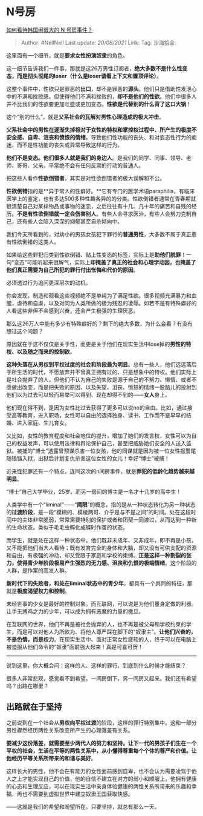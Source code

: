 # N号房

[如何看待韩国闹很大的 N 号房事件？](https://www.zhihu.com/question/381428797/answer/1105715387)

> Author: #NellNell
> Last update: *20/08/2021*
> Link:
> Tag:
> 沙海拾金:

这里面有一个细节，就是**要求女性扮演奴隶**的角色。

这一细节告诉我们一件事，那就是这26万男性订阅者，**绝大多数不是什么性变态，而是彻头彻尾的loser（什么是loser请看上下文和置顶评论）**。

这整个事件中，性欲只是罪恶的**出口**，却不是罪恶的**源头**。他们只是借助性发泄心中的不满和挫败感。但使得他们不满和挫败的，**却不是他们的性欲**。他们中很多人并不比我们的性欲要更加旺盛或更加变态。**性欲是代替别的什么背了这口大锅**！

这个“别的什么”，就是**父系社会的瓦解对男性心理造成的极大冲击**。

**父系社会中的男性在逐渐失掉相对于女性的特权和掌控权过程中、所产生的极度不安全感、自卑、沮丧和愤恨的情绪**，导致他们性功能的丧失、和对变态性行为的痴迷，而不是性功能的丧失或异常导致这样的行为。

**他们不是变态。他们很多人就是我们的身边人**。是我们的同学、同事、领导、老师、哥哥、父亲。平常绝不会有任何反常的行动的普通人。

把这些人看作**性欲倒错者**，其实是对性欲倒错者的极大误解和不公。

**性欲倒错**指的是**异于常人的性癖好。**它有专门的医学术语paraphilia，有临床医学上的鉴定，也有多达500多种性趣各异的的分类。性欲倒错者通常在青春期就很清楚自己对某样物品或事物的迷恋，之后往往有十几、几十年的痛苦和自残的经历。**不是有性欲倒错就一定会伤害别人**。有些人会寻求医治，有些人会努力克制自己，还有些人会陷入深深的抑郁甚至自杀倾向中。

我们今天所看到的，对幼小的男孩女孩犯下罪行的**普通男性**，大多数不属于真正患有性欲倒错的这类人。

如果给这些罪犯归类到性欲倒错、贴上性变态的标签，实际上是**助他们脱罪**！一句“变态”可能听起来很解气，实际上**却掩盖了真正的社会和心理学动因，也掩盖了他们真正需要为自己所犯的罪行付出怅悔和代价的原因**。

必须透过行为追问更深层次的动机。

你会发现，制造和观看这些视频绝不是单纯为了满足性欲。很多视频充满暴力和血腥，虐待和自虐，以及对同为人类所做的极为残忍的凌辱。如若不是有特殊癖好的人看这些非但不会感到兴奋，还会产生极强的生理厌恶。

那么这26万人中能有多少有特殊癖好的？剩下的绝大多数，为什么会看？有没有想过这个问题？

原因就在于这不仅仅是关于性，而更是关于他们在现实生活中lose掉的**男性的特权、以及随之而来的控制欲**。

**这种失落在从男权到平权过度的社会和阶段最为明显**。总有一些人，他们远远落后于所生活的时代，不愿放弃并不曾真正拥有过的、只是想象中的特权。他们实际上是社会抛弃了的人，但他们不认为自己的失败是源于自己的不努力、懒惰、或者不愿做出改变，而是把失败的原因、以及失望、沮丧、愤怒的情绪一股脑儿的投射到他们以为过去可以轻而易举可以得到、现在却得不到的——**女人**身上。

他们现在得不到，是因为女性比过去获得了更多可以说no的自由。比如，通过接受高等教育，进入职场，女性可以自由的选择独身、读书、工作而不是早早的结婚、进入家庭、生儿育女。

又比如，女性的教育程度和社会地位的提升，增加了她们的发言权，女性可以为自己的权益发声，可以使用法律和舆论保护自己，甚至把威胁她们安全的人送入监狱。被捕的“博士”透露曾预谋杀害一位女孩，他的同谋就是因为被一位女性报警尾随锒铛入狱，出狱后计划复仇杀害这位女性的女儿！幸好“博士”被捕！

近来性犯罪还有一个特点，连同这次的n间房事件，就是**罪犯的低龄化趋势越来越明显**。

“博士”自己大学毕业，25岁。而另一房间的博主是一名才十几岁的高中生！

人类学中有一个“liminal”——“**阈限**”的概念，指的是从一种状态转化为另一种状态的**过渡阶段**，是一段“模糊的、模棱两可、介乎是与不是之间”的时间。处在这段时间中的主体非常脆弱，常常需要特别的保护或者和团契一同渡过，从而达到一种新的生命状态。类似于毛毛虫孵化成蝶时作茧的状态。

而学生，就是处在这样一种状态中。他们既非未成年、又非成年，即不再是小孩，又不能把他们当大人看待；既有发育完全的身体和大脑，却又没有可供支配的资源和自由，有极强的冲动，却又受限于家庭和学校的束缚。**正是这样一种割裂的张力，使得青少年阶段极易产生强烈的无力感、沮丧和仇恨的极端情绪**。这个阶段的人群，是作案的高发人群。

**新时代下的失败者，和处在liminal状态中的青少年**，都具有一个共同的特征，那就是**极度渴望权力和控制**。

未经世事的少女是最好的控制对象。而互联网，可以说是为他们量身定做的利器。让手无缚鸡之力的少年，可以成为拥有恶魔的力量的撒旦。

在互联网的世界，他们不再是被社会抛弃的人，也不再是被父母和学校约束的学生，而是可以对他人为所欲为、将他人尊严踩在脚下的“奴隶主”。**让他们兴奋的，不是色情，而是权力**。在现实生活中、面对正常女性疲软的人，终于可以在电脑上被迫服从他们命令的“奴隶”面前强大起来！真是可喜可贺！

---

说到这里，你大概会问：这样的人、这样的罪行，到底到什么时候才能结束？

很多人非常悲观，感觉看不到希望。一间房倒下，另一间房又起来。我们还有希望吗？出路在哪里？

## **出路就在于坚持**

之前说到在一个社会从**男权向平权过渡**的阶段，这样的罪行特别集中。这和一部分男性骤然经历两性关系改变所产生的心理落差有关系。

**要减少这份落差，就需要至少两代人的努力和坚持。让下一代的男孩子们生在一个平权的社会，生活在平等的两性关系中，从小懂得尊重每个个体的尊严和价值。让他经历平等关系所带来的和谐与美好**。

这样长大的男性，他不会在有能力的女性面前感到自卑，也不会认为需要凌驾于他人之上才能实现自己的价值，他的自信不建立在对方的弱小和顺服上，他拥有健康的心态和生理反应，可以在现实生活中亲身体验健康的两性关系所带来的乐趣和幸福，再也不需要到虚拟世界中建立奴隶王国获取快感。

——这就是我们的希望和盼望所在。只要坚持，就总有那么一天。
